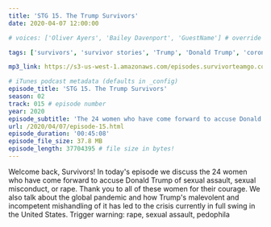```yaml
---
title: 'STG 15. The Trump Survivors'
date: 2020-04-07 12:00:00

# voices: ['Oliver Ayers', 'Bailey Davenport', 'GuestName'] # override default (which is just Oliver and Bailey) - if it's just us, delete this line or leave it commented out

tags: ['survivors', 'survivor stories', 'Trump', 'Donald Trump', 'coronavirus', 'COVID-19', 'Katie Johnson', 'rape', 'child abuse', 'sexual assault', 'me too', 'sexual abuse', 'pedophilia'] # max 255 chars

mp3_link: https://s3-us-west-1.amazonaws.com/episodes.survivorteamgo.com/STG+15+The+Trump+Survivors.mp3

# iTunes podcast metadata (defaults in _config)
episode_title: 'STG 15. The Trump Survivors'
season: 02
track: 015 # episode number
year: 2020
episode_subtitle: 'The 24 women who have come forward to accuse Donald Trump of sexual assault, sexual misconduct, or rape'
url: /2020/04/07/episode-15.html
episode_duration: '00:45:08'
episode_file_size: 37.8 MB
episode_length: 37704395 # file size in bytes!
---
```


Welcome back, Survivors! In today's episode we discuss the 24 women who have come forward to accuse Donald Trump of sexual assault, sexual misconduct, or rape. Thank you to all of these women for their courage. We also talk about the global pandemic and how Trump's malevolent and incompetent mishandling of it has led to the crisis currently in full swing in the United States. Trigger warning: rape, sexual assault, pedophila
